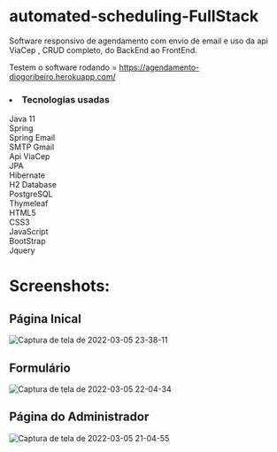 # automated-scheduling-FullStack
Software responsivo de agendamento com envio de email e uso da api ViaCep , CRUD completo, do BackEnd ao FrontEnd.

Testem o software rodando = https://agendamento-diogoribeiro.herokuapp.com/

<h3><li>Tecnologias usadas</li></h3>
    Java 11<br>
    Spring<br>
    Spring Email<br>
    SMTP Gmail<br>
    Api ViaCep<br>
    JPA<br>
    Hibernate<br>
    H2 Database<br>
    PostgreSQL<br>
    Thymeleaf<br>
    HTML5<br>
    CSS3<br>
    JavaScript<br>
    BootStrap<br>
    Jquery<br>
<h1>Screenshots:</h1>
                                                               <h2>Página Inical</h2>
                                                               
![Captura de tela de 2022-03-05 23-38-11](https://user-images.githubusercontent.com/89152312/156907032-8f7b3f2e-55f6-4bc0-9a41-28560419250d.png)
                                                               <h2>Formulário</h2>  
                                                               
![Captura de tela de 2022-03-05 22-04-34](https://user-images.githubusercontent.com/89152312/156907037-6f36fe36-709f-4f87-b551-57950181fceb.png)
                                                            <h2>Página do Administrador</h2>
                                                            
![Captura de tela de 2022-03-05 21-04-55](https://user-images.githubusercontent.com/89152312/156907042-3be69f0d-7233-4183-acaf-dbe61d1a5f9b.png)
